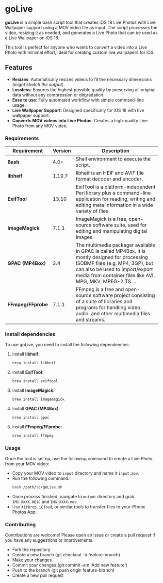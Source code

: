 # goLive

**goLive** is a simple bash script tool that creates iOS 18 Live Photos with Live Wallpaper support using a MOV video file as input. The script processes the video, resizing it as needed, and generates a Live Photo that can be used as a Live Wallpaper on iOS 18.

This tool is perfect for anyone who wants to convert a video into a Live Photo with minimal effort, ideal for creating custom live wallpapers for iOS.

## Features

- **Resizes**: Automatically resizes videos to fit the necessary dimensions *(might stretch the output)*.
- **Lossless**: Ensures the highest possible quality by preserving all original data without any compression or degradation.
- **Ease to use**: Fully automated workflow with simple command-line usage.
- **Live Wallpaper Support**: Designed specifically for iOS 18 with live wallpaper support.
- **Converts MOV videos into Live Photos**: Creates a high-quality Live Photo from any MOV video.

### Requirements

| Requirement               | Version      | Description                                                                                                                                                                                                                            |
|---------------------------|--------------|----------------------------------------------------------------------------------------------------------------------------------------------------------------------------------------------------------------------------------------|
| **Bash**                  | 4.0+         | Shell environment to execute the script.                                                                                                                                                                                               |
| **libheif**               | 1.19.7       | libheif is an HEIF and AVIF file format decoder and encoder.                                                                                                                                                                           |
| **ExifTool**              | 13.10        | ExifTool is a platform-independent Perl library plus a command-line application for reading, writing and editing meta information in a wide variety of files.                                                                          |
| **ImageMagick**           | 7.1.1        | ImageMagick is a free, open-source software suite, used for editing and manipulating digital images.                                                                                                                                   |
| **GPAC (MP4Box)**         | 2.4          | The multimedia packager available in GPAC is called MP4Box. It is mostly designed for processing ISOBMF files (e.g. MP4, 3GP), but can also be used to import/export media from container files like AVI, MPG, MKV, MPEG-2 TS ...      |
| **FFmpeg/FFprobe**        | 7.1.1        | FFmpeg is a free and open-source software project consisting of a suite of libraries and programs for handling video, audio, and other multimedia files and streams.                                                                   |

### Install dependencies
To use goLive, you need to install the following dependencies:

1. Install **libheif**:
   ```bash
   brew install libheif
   ```

2. Install **ExifTool**:
   ```bash
   brew install exiftool
   ```

3. Install **ImageMagick**:
   ```bash
   brew install imagemagick
   ```

4. Install **GPAC (MP4Box)**:
   ```bash
   brew install gpac
   ```

5. Install **FFmpeg/FFprobe**:
   ```bash
   brew install ffmpeg
   ```

### Usage
Once the tool is set up, use the following command to create a Live Photo from your MOV video:

- Copy your MOV video to `input` directory and name it `input.mov`.
- Run the following command:
   ```bash
   bash /path/to/goLive.sh
   ```
- Once process finished, navigate to `output` directory and grab `IMG_XXXX.HEIC` and `IMG_XXXX.mov`.
- Use `AirDrop`, `iCloud`, or similar tools to transfer files to your iPhone Photos App.

### Contributing
Contributions are welcome! Please open an issue or create a pull request if you have any suggestions or improvements.

- Fork the repository
- Create a new branch (git checkout -b feature-branch)
- Make your changes
- Commit your changes (git commit -am 'Add new feature')
- Push to the branch (git push origin feature-branch)
- Create a new pull request